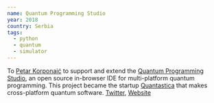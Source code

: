 ```yaml
---
name: Quantum Programming Studio
year: 2018
country: Serbia
tags:
  - python
  - quantum
  - simulator
---
```

To [Petar Korponaić](https://github.com/perak) to support and extend the [Quantum Programming Studio](https://quantum-circuit.com/home), an open source in-browser IDE for multi-platform quantum programming. This project became the startup [Quantastica](https://quantastica.com/) that makes cross-platform quantum software. [Twitter](https://twitter.com/quantcirc), [Website](https://quantum-circuit.com/)
